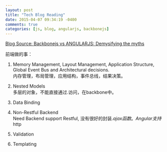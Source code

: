 ```yaml
---
layout: post
title: "Tech Blog Reading"
date: 2015-04-07 09:34:19 -0400
comments: true
categories: [js, blog, angularjs, backbonejs]
---
```


[Blog Source: Backbonejs vs ANGULARJS: Demysifying the myths](http://blog.nebithi.com/backbone-and-angular-demystifying-the-myths/)  

前端做的事：  
1.  Memory Management, Layout Management, Application Structure, Global Event Bus and Architectural decisions.  
内存管理，布局管理，应用结构，事件总线，结果决策。  

2.  Nested Models   
多层的对象，不能直接通过.访问，在backbone中。

3.  Data Binding    

4.  Non-Restful Backend     
Need Backend support Restful, 没有很好的封装$.ajax函数。Angular支持$http  

5.  Validation  

6.  Templating  




